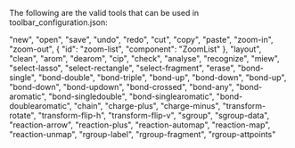 The following are the valid tools that can be used in toolbar_configuration.json:

"new",
"open",
"save",
"undo",
"redo",
"cut",
"copy",
"paste",
"zoom-in",
"zoom-out",
{
    "id": "zoom-list",
    "component": "ZoomList"
},
"layout",
"clean",
"arom",
"dearom",
"cip",
"check",
"analyse",
"recognize",
"miew",
"select-lasso",
"select-rectangle",
"select-fragment",
"erase",
"bond-single",
"bond-double",
"bond-triple",
"bond-up",
"bond-down",
"bond-up",
"bond-down",
"bond-updown",
"bond-crossed",
"bond-any",
"bond-aromatic",
"bond-singledouble",
"bond-singlearomatic",
"bond-doublearomatic",
"chain",
"charge-plus",
"charge-minus",
"transform-rotate",
"transform-flip-h",
"transform-flip-v",
"sgroup",
"sgroup-data",
"reaction-arrow",
"reaction-plus",
"reaction-automap",
"reaction-map",
"reaction-unmap",
"rgroup-label",
"rgroup-fragment",
"rgroup-attpoints"
